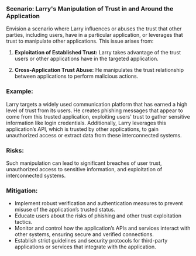 ### Scenario: Larry's Manipulation of Trust in and Around the Application 
Envision a scenario where Larry influences or abuses the trust that other parties, including users, have in a particular application, or leverages that trust to manipulate other applications. This issue arises from: 

1. **Exploitation of Established Trust:** Larry takes advantage of the trust users or other applications have in the targeted application. 

2. **Cross-Application Trust Abuse:** He manipulates the trust relationship between applications to perform malicious actions. 

### Example: 

Larry targets a widely used communication platform that has earned a high level of trust from its users. He creates phishing messages that appear to come from this trusted application, exploiting users' trust to gather sensitive information like login credentials. Additionally, Larry leverages this application’s API, which is trusted by other applications, to gain unauthorized access or extract data from these interconnected systems. 

### Risks: 

Such manipulation can lead to significant breaches of user trust, unauthorized access to sensitive information, and exploitation of interconnected systems. 

### Mitigation: 

- Implement robust verification and authentication measures to prevent misuse of the application’s trusted status. 
- Educate users about the risks of phishing and other trust exploitation tactics. 
- Monitor and control how the application’s APIs and services interact with other systems, ensuring secure and verified connections. 
- Establish strict guidelines and security protocols for third-party applications or services that integrate with the application. 